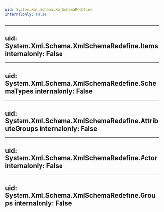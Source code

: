 ```yaml
---
uid: System.Xml.Schema.XmlSchemaRedefine
internalonly: False
---
```


---
uid: System.Xml.Schema.XmlSchemaRedefine.Items
internalonly: False
---

---
uid: System.Xml.Schema.XmlSchemaRedefine.SchemaTypes
internalonly: False
---

---
uid: System.Xml.Schema.XmlSchemaRedefine.AttributeGroups
internalonly: False
---

---
uid: System.Xml.Schema.XmlSchemaRedefine.#ctor
internalonly: False
---

---
uid: System.Xml.Schema.XmlSchemaRedefine.Groups
internalonly: False
---
